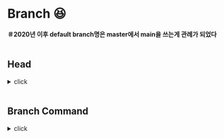 # Branch :laughing:

**＃2020년 이후 default branch명은 master에서 main을 쓰는게 관례가 되었다**
<br>
<br>

## Head
<details>
<summary>click</summary>
<div markdown="1">       
  
<br>
Head는 현재 작업중인 branch의 포인터로,
<br>
A라는 새로운 branch를 만들고 Head가 A에 위치하면 모든 작업은 그 branch에만 영향을 미친다

</div>
</details>

<br>

## Branch Command

<details>
<summary>click</summary>
<div markdown="1">       

<br>

:mag: **git branch** : 저장소에 현재 존재하는 branch 목록을 보여준다
<br>

:mag: **git branch branch-name** : branch-name의 새 branch가 생성된다
<br>

:mag: **git switch branch-name** : branch-name으로 Head가 전환된다
<br>

:mag: **git log** : 해당 저장소의 커밋 기록을 가장 최근부터 보여준다
<br>

:mag: **git commit -a -m "message"** : 
<br>


</div>
</details>

<br>






